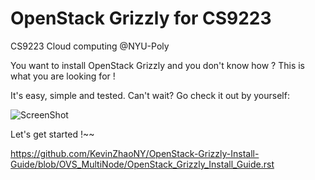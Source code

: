 OpenStack Grizzly for CS9223
===============================
CS9223 Cloud computing @NYU-Poly

You want to install OpenStack Grizzly and you don't know how ?
This is what you are looking for !

It's easy, simple and tested. Can't wait? Go check it out by yourself: 

![ScreenShot](http://www.natcom.org/uploadedImages/More_Scholarly_Resources/Doctoral_Program_Resource_Guide/NYU%20Logo.jpg)

Let's get started !~~

https://github.com/KevinZhaoNY/OpenStack-Grizzly-Install-Guide/blob/OVS_MultiNode/OpenStack_Grizzly_Install_Guide.rst
